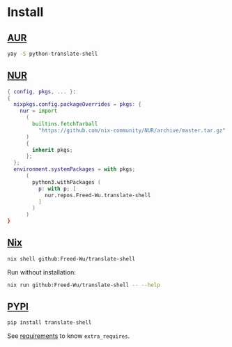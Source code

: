 # Install

## [AUR](https://aur.archlinux.org/packages/python-translate-shell)

```sh
yay -S python-translate-shell
```

## [NUR](https://nur.nix-community.org/repos/freed-wu)

```nix
{ config, pkgs, ... }:
{
  nixpkgs.config.packageOverrides = pkgs: {
    nur = import
      (
        builtins.fetchTarball
          "https://github.com/nix-community/NUR/archive/master.tar.gz"
      )
      {
        inherit pkgs;
      };
  };
  environment.systemPackages = with pkgs;
      (
        python3.withPackages (
          p: with p; [
            nur.repos.Freed-Wu.translate-shell
          ]
        )
      )
}
```

## [Nix](https://nixos.org)

```sh
nix shell github:Freed-Wu/translate-shell
```

Run without installation:

```sh
nix run github:Freed-Wu/translate-shell -- --help
```

## [PYPI](https://pypi.org/project/translate-shell)

```sh
pip install translate-shell
```

See [requirements](requirements) to know `extra_requires`.
